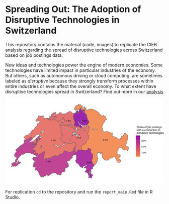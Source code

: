 # **Spreading Out: The Adoption of Disruptive Technologies in Switzerland**

This repository contains the material (code, images) to replicate the CIEB analysis regarding the spread of disruptive technologies across Switzerland based on job postings data. 

New ideas and technologies power the engine of modern economies. Some technologies have limited impact in particular industries of the economy. But others, such as autonomous driving or cloud computing, are sometimes labeled as *disruptive* because they strongly transform processes within entire industries or even affect the overall economy. To what extent have disruptive technologies spread in Switzerland? Find out more in our <a href = https://innoscape.ch/en/publications/spreading-out-the-adoption-of-disruptive-technologies-in-switzerland target = "_blank">analysis</a>

![nuts_map](https://github.com/cieb-unibas/jobs_disruptive_tech/blob/main/img/plot_1.png?raw=true)

For replication `cd` to the repository and run the `report_main.Rmd` file in R Studio.
